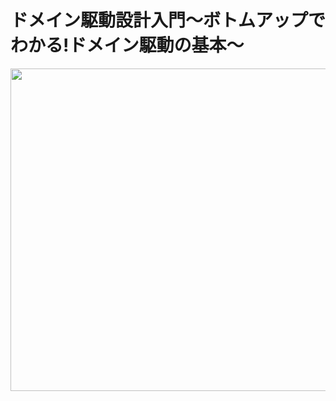 # ドメイン駆動設計入門〜ボトムアップでわかる!ドメイン駆動の基本〜

<img src="https://user-images.githubusercontent.com/11070996/78132556-e4556580-7457-11ea-9e00-ca12fd24d304.png" width="516" />
